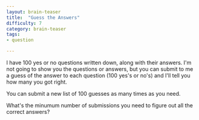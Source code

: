 ```yaml
---
layout: brain-teaser
title:  "Guess the Answers"
difficulty: 7
category: brain-teaser
tags:
- question

---
```


I have 100 yes or no questions written down, along with their answers.  I'm not going to show you the questions or answers, but you can submit to me a guess of the answer to each question (100 yes's or no's) and I'll tell you how many you got right.

You can submit a new list of 100 guesses as many times as you need.

What's the minumum number of submissions you need to figure out all the correct answers?
